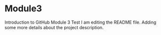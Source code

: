 # Module3
Introduction to GitHub Module 3 Test
I am editing the README file. Adding some more details about the project description.
